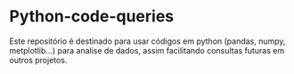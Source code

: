 # Python-code-queries
Este repositório é destinado para usar códigos em python (pandas, numpy, metplotlib...) para analise de dados, assim facilitando consultas futuras em outros projetos.

